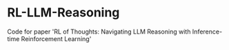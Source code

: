 # RL-LLM-Reasoning
Code for paper 'RL of Thoughts: Navigating LLM Reasoning with Inference-time Reinforcement Learning'
